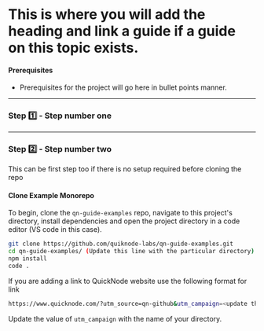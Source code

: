 # This is where you will add the heading and link a guide if a guide on this topic exists.

#### Prerequisites
- Prerequisites for the project will go here in bullet points manner.

---
### Step 1️⃣ - Step number one



---
### Step 2️⃣ - Step number two

This can be first step too if there is no setup required before cloning the repo

#### Clone Example Monorepo

To begin, clone the `qn-guide-examples` repo, navigate to this project's directory, install dependencies and open the project directory in a code editor (VS code in this case).

```bash
git clone https://github.com/quiknode-labs/qn-guide-examples.git
cd qn-guide-examples/ (Update this line with the particular directory)
npm install
code .
```

If you are adding a link to QuickNode website use the following format for link
```bash
https://www.quicknode.com/?utm_source=qn-github&utm_campaign=<update this part>&utm_content=sign-up&utm_medium=generic
```

Update the value of `utm_campaign` with the name of your directory.